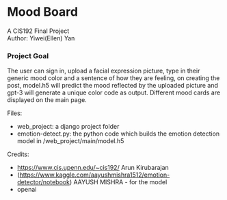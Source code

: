 # Mood Board
A CIS192 Final Project<br/>
Author: Yiwei(Ellen) Yan

### Project Goal
The user can sign in, upload a facial expression picture, type in their generic mood color and a sentence of how they are feeling, on creating the post, model.h5 will predict the mood reflected by the uploaded picture and gpt-3 will generate a unique color code as output. Different mood cards are displayed on the main page. 



Files: 
* web_project: a django project folder
* emotion-detect.py: the python code which builds the emotion detection model in /web_project/main/model.h5

Credits:
* https://www.cis.upenn.edu/~cis192/ Arun Kirubarajan
* (https://www.kaggle.com/aayushmishra1512/emotion-detector/notebook) AAYUSH MISHRA - for the model
* openai

